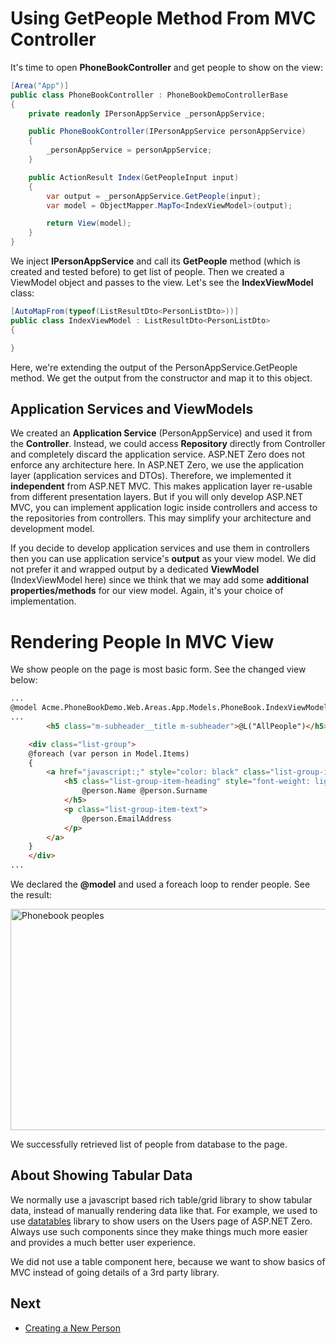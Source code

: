 # Using GetPeople Method From MVC Controller

It's time to open **PhoneBookController** and get people to show on the
view:

```csharp
[Area("App")]
public class PhoneBookController : PhoneBookDemoControllerBase
{
    private readonly IPersonAppService _personAppService;

    public PhoneBookController(IPersonAppService personAppService)
    {
        _personAppService = personAppService;
    }

    public ActionResult Index(GetPeopleInput input)
    {
        var output = _personAppService.GetPeople(input);
        var model = ObjectMapper.MapTo<IndexViewModel>(output);

        return View(model);
    }
}
```

We inject **IPersonAppService** and call its **GetPeople** method
(which is created and tested before) to get list of people. Then we
created a ViewModel object and passes to the view. Let's see the
**IndexViewModel** class:

```csharp
[AutoMapFrom(typeof(ListResultDto<PersonListDto>))]
public class IndexViewModel : ListResultDto<PersonListDto>
{

}
```

Here, we're extending the output of the PersonAppService.GetPeople method.
We get the output from the constructor and map it to this object.

## Application Services and ViewModels

We created an **Application Service** (PersonAppService) and used it
from the **Controller**. Instead, we could access **Repository**
directly from Controller and completely discard the application service.
ASP.NET Zero does not enforce any architecture here. In ASP.NET Zero, we
use the application layer (application services and DTOs). Therefore, we
implemented it **independent** from ASP.NET MVC. This makes application
layer re-usable from different presentation layers. But if you will only
develop ASP.NET MVC, you can implement application logic inside
controllers and access to the repositories from controllers. This may
simplify your architecture and development model.

If you decide to develop application services and use them in
controllers then you can use application service's **output** as your
view model. We did not prefer it and wrapped output by a dedicated
**ViewModel** (IndexViewModel here) since we think that we may add some
**additional properties/methods** for our view model. Again, it's your
choice of implementation.

# Rendering People In MVC View

We show people on the page is most basic form. See the changed view
below:

```html
...
@model Acme.PhoneBookDemo.Web.Areas.App.Models.PhoneBook.IndexViewModel
...
        <h5 class="m-subheader__title m-subheader">@L("AllPeople")</h5>

    <div class="list-group">
    @foreach (var person in Model.Items)
    {
        <a href="javascript:;" style="color: black" class="list-group-item">
            <h5 class="list-group-item-heading" style="font-weight: lighter">
                @person.Name @person.Surname
            </h5>
            <p class="list-group-item-text">
                @person.EmailAddress
            </p>
        </a>
    }
    </div>
...
```

We declared the **@model** and used a foreach loop to render people. See
the result:

<img src="images/phonebook-people-view-3.png" alt="Phonebook peoples" class="img-thumbnail" width="954" height="354" />

We successfully retrieved list of people from database to the page.

## About Showing Tabular Data

We normally use a javascript based rich table/grid library to show
tabular data, instead of manually rendering data like that. For example,
we used to use [datatables](https://datatables.net/) library to show users on the
Users page of ASP.NET Zero. Always use such components since they make
things much more easier and provides a much better user experience.

We did not use a table component here, because we want to show basics of
MVC instead of going details of a 3rd party library.

## Next

- [Creating a New Person](Developing-Step-By-Step-Core-Creating-New-Person.md)
